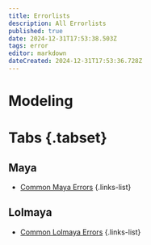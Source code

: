 ```yaml
---
title: Errorlists
description: All Errorlists 
published: true
date: 2024-12-31T17:53:38.503Z
tags: error
editor: markdown
dateCreated: 2024-12-31T17:53:36.728Z
---
```


# Modeling

# Tabs {.tabset}

## Maya

- [Common Maya Errors](/core-guides/tools/maya/errorlist)
{.links-list}
## Lolmaya

- [Common Lolmaya Errors](/core-guides/tools/maya/lolmaya-errorlist)
{.links-list}
